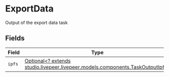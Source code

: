 # ExportData

Output of the export data task


## Fields

| Field                                                                                                                      | Type                                                                                                                       | Required                                                                                                                   | Description                                                                                                                |
| -------------------------------------------------------------------------------------------------------------------------- | -------------------------------------------------------------------------------------------------------------------------- | -------------------------------------------------------------------------------------------------------------------------- | -------------------------------------------------------------------------------------------------------------------------- |
| `ipfs`                                                                                                                     | [Optional<? extends studio.livepeer.livepeer.models.components.TaskOutputIpfs>](../../models/components/TaskOutputIpfs.md) | :heavy_minus_sign:                                                                                                         | N/A                                                                                                                        |